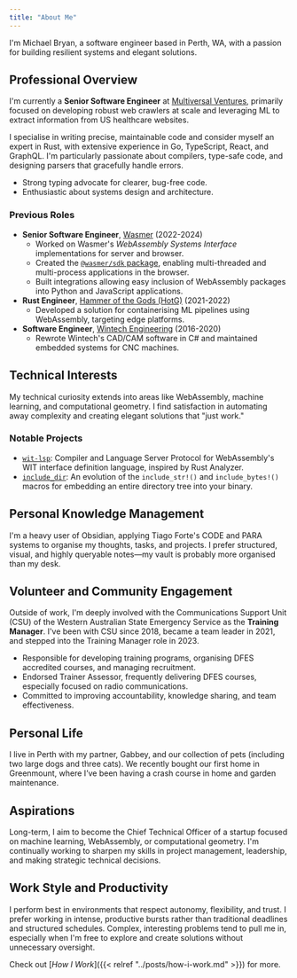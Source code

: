 ```yaml
---
title: "About Me"
---
```


I'm Michael Bryan, a software engineer based in Perth, WA, with a passion for building resilient systems and elegant solutions.

## Professional Overview

I'm currently a **Senior Software Engineer** at [Multiversal Ventures][mvv], primarily focused on developing robust web crawlers at scale and leveraging ML to extract information from US healthcare websites.

I specialise in writing precise, maintainable code and consider myself an expert in Rust, with extensive experience in Go, TypeScript, React, and GraphQL. I'm particularly passionate about compilers, type-safe code, and designing parsers that gracefully handle errors.

- Strong typing advocate for clearer, bug-free code.
- Enthusiastic about systems design and architecture.

### Previous Roles

- **Senior Software Engineer**, [Wasmer](https://wasmer.io) (2022-2024)
  - Worked on Wasmer's *WebAssembly Systems Interface* implementations for server and browser.
  - Created the [`@wasmer/sdk` package](https://www.npmjs.com/package/@wasmer/sdk), enabling multi-threaded and multi-process applications in the browser.
  - Built integrations allowing easy inclusion of WebAssembly packages into Python and JavaScript applications.
- **Rust Engineer**, [Hammer of the Gods (HotG)](https://hotg.ai/) (2021-2022)
  - Developed a solution for containerising ML pipelines using WebAssembly, targeting edge platforms.
- **Software Engineer**, [Wintech Engineering](https://wintechengineering.com.au/) (2016-2020)
  - Rewrote Wintech's CAD/CAM software in C# and maintained embedded systems for CNC machines.

## Technical Interests

My technical curiosity extends into areas like WebAssembly, machine learning, and computational geometry. I find satisfaction in automating away complexity and creating elegant solutions that "just work."

### Notable Projects

- [`wit-lsp`](https://github.com/Michael-F-Bryan/wit-lsp): Compiler and Language Server Protocol for WebAssembly's WIT interface definition language, inspired by Rust Analyzer.
- [`include_dir`](https://github.com/Michael-F-Bryan/include_dir): An evolution of the `include_str!()` and `include_bytes!()` macros for embedding an entire directory tree into your binary.

## Personal Knowledge Management

I'm a heavy user of Obsidian, applying Tiago Forte's CODE and PARA systems to organise my thoughts, tasks, and projects. I prefer structured, visual, and highly queryable notes—my vault is probably more organised than my desk.

## Volunteer and Community Engagement

Outside of work, I'm deeply involved with the Communications Support Unit (CSU) of the Western Australian State Emergency Service as the **Training Manager**. I've been with CSU since 2018, became a team leader in 2021, and stepped into the Training Manager role in 2023.

- Responsible for developing training programs, organising DFES accredited courses, and managing recruitment.
- Endorsed Trainer Assessor, frequently delivering DFES courses, especially focused on radio communications.
- Committed to improving accountability, knowledge sharing, and team effectiveness.

## Personal Life

I live in Perth with my partner, Gabbey, and our collection of pets (including two large dogs and three cats). We recently bought our first home in Greenmount, where I’ve been having a crash course in home and garden maintenance.

## Aspirations

Long-term, I aim to become the Chief Technical Officer of a startup focused on machine learning, WebAssembly, or computational geometry. I'm continually working to sharpen my skills in project management, leadership, and making strategic technical decisions.

## Work Style and Productivity

I perform best in environments that respect autonomy, flexibility, and trust. I prefer working in intense, productive bursts rather than traditional deadlines and structured schedules. Complex, interesting problems tend to pull me in, especially when I'm free to explore and create solutions without unnecessary oversight.

Check out [*How I Work*]({{< relref "../posts/how-i-work.md" >}}) for more.

[mvv]: https://multiversal.ventures/

